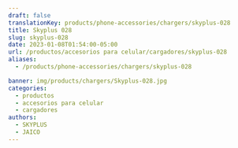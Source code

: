 ```yaml
---
draft: false
translationKey: products/phone-accessories/chargers/skyplus-028
title: Skyplus 028
slug: skyplus-028
date: 2023-01-08T01:54:00-05:00
url: /productos/accesorios para celular/cargadores/skyplus-028
aliases:
  - /products/phone-accessories/chargers/skyplus-028

banner: img/products/chargers/Skyplus-028.jpg
categories: 
  - productos
  - accesorios para celular
  - cargadores
authors:
  - SKYPLUS
  - JAICO
---
```

